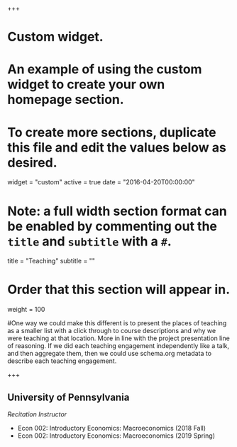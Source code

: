 +++
# Custom widget.
# An example of using the custom widget to create your own homepage section.
# To create more sections, duplicate this file and edit the values below as desired.
widget = "custom"
active = true
date = "2016-04-20T00:00:00"

# Note: a full width section format can be enabled by commenting out the `title` and `subtitle` with a `#`.
title = "Teaching"
subtitle = ""


# Order that this section will appear in.
weight = 100

#One way we could make this different is to present the places of teaching as a smaller list with a click through to course descriptions and why we were teaching at that location. More in line with the project presentation line of reasoning. If we did each teaching engagement independently like a talk, and then aggregate them, then we could use schema.org metadata to describe each teaching engagement.

+++
<h2>University of Pennsylvania</h2>

_Recitation Instructor_

+ Econ 002: Introductory Economics: Macroeconomics (2018 Fall)
+ Econ 002: Introductory Economics: Macroeconomics (2019 Spring)
